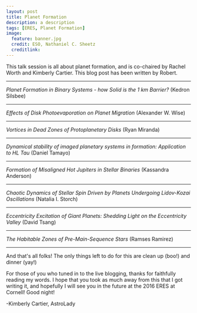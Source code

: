 ```yaml
---
layout: post
title: Planet Formation
description: a description 
tags: [ERES, Planet Formation]
image:
  feature: banner.jpg
  credit: ESO, Nathaniel C. Sheetz
  creditlink: 
---
```


This talk session is all about planet formation, and is co-chaired by Rachel Worth and Kimberly Cartier. This blog post has been written by Robert.

---

*Planet Formation in Binary Systems - how Solid is the 1 km Barrier?* (Kedron Silsbee)

---
*Effects of Disk Photoevaporation on Planet Migration* (Alexander W. Wise)

---
*Vortices in Dead Zones of Protoplanetary Disks* (Ryan Miranda)

---
*Dynamical stability of imaged planetary systems in formation: Application to HL Tau* (Daniel Tamayo)

---
*Formation of Misaligned Hot Jupiters in Stellar Binaries* (Kassandra Anderson)

---
*Chaotic Dynamics of Stellar Spin Driven by Planets Undergoing Lidov-Kozai Oscillations* (Natalia I. Storch)

---
*Eccentricity Excitation of Giant Planets: Shedding Light on the Eccentricity Valley* (David Tsang)

---
*The Habitable Zones of Pre-Main-Sequence Stars* (Ramses Ramirez)

---
And that's all folks! The only things left to do for this are clean up (boo!) and dinner (yay!)

For those of you who tuned in to the live blogging, thanks for faithfully reading my words. I hope that you took as much away from this that I got writing it, and hopefully I will see you in the future at the 2016 ERES at Cornell! Good night!

-Kimberly Cartier, AstroLady